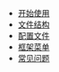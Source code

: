 * [开始使用](start/)
* [文件结构](file/)
* [配置文件](config/)
* [框架菜单](menu/)
* [常见问题](question/)

<div class="ew-doc-adv-list">
  
</div>